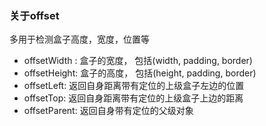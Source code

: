 ### 关于offset
多用于检测盒子高度，宽度，位置等
- offsetWidth : 盒子的宽度， 包括(width, padding, border)
- offsetHeight: 盒子的高度， 包括(height, padding, border)
- offsetLeft: 返回自身距离带有定位的上级盒子左边的位置
- offsetTop: 返回自身距离带有定位的上级盒子上边的距离
- offsetParent: 返回自身带有定位的父级对象